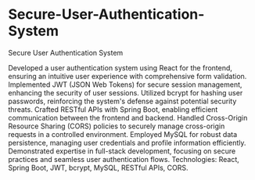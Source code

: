 # Secure-User-Authentication-System
Secure User Authentication System

Developed a user authentication system using React for the frontend, ensuring an intuitive user experience with comprehensive form validation.
Implemented JWT (JSON Web Tokens) for secure session management, enhancing the security of user sessions.
Utilized bcrypt for hashing user passwords, reinforcing the system's defense against potential security threats.
Crafted RESTful APIs with Spring Boot, enabling efficient communication between the frontend and backend.
Handled Cross-Origin Resource Sharing (CORS) policies to securely manage cross-origin requests in a controlled environment.
Employed MySQL for robust data persistence, managing user credentials and profile information efficiently.
Demonstrated expertise in full-stack development, focusing on secure practices and seamless user authentication flows.
Technologies: React, Spring Boot, JWT, bcrypt, MySQL, RESTful APIs, CORS.
